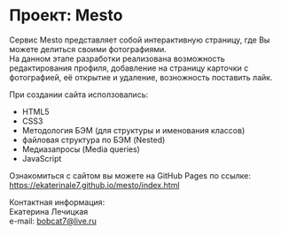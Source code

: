 # Проект: Mesto  
  
Сервис Mesto представляет собой интерактивную страницу, где Вы можете делиться своими фотографиями.  
На данном этапе разработки реализована возможность редактирования профиля, добавление на страницу карточки с фотографией, её открытие и удаление, возножность поставить лайк.  
  
При создании сайта исползовались:  
  
* HTML5
* CSS3
* Методология БЭМ (для структуры и именования классов)
* файловая структура по БЭМ (Nested)
* Медиазапросы (Media queries)
* JavaScript
  
Ознакомиться с сайтом вы можете на GitHub Pages по ссылке:  
https://ekaterinale7.github.io/mesto/index.html  
  
Контактная информация:  
Екатeрина Лечицкая  
e-mail: bobcat7@live.ru  
